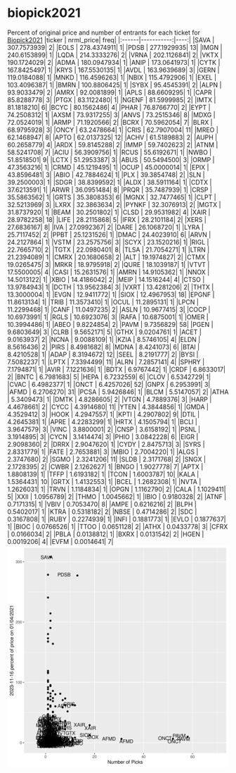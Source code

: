 # biopick2021
Percent of original price and number of entrants for each ticket for [Biopick2021](https://twitter.com/hashtag/Biopick2021)
|ticker |  nrml_price| freq|
|:------|-----------:|----:|
|SAVA   | 307.7573939|    2|
|EOLS   | 278.4374911|    1|
|PDSB   | 277.1929935|   13|
|IMGN   | 240.6153899|    1|
|LQDA   | 214.3333276|    2|
|VRNA   | 202.1126841|    2|
|VKTX   | 190.1724029|    2|
|ADMA   | 180.0947934|    1|
|ANIP   | 173.0641973|    1|
|CYTK   | 167.8425497|    1|
|KRYS   | 167.5530135|    1|
|AVDL   | 163.9639689|    3|
|GERN   | 119.0184088|    1|
|MNKD   | 116.4596263|    1|
|NBIX   | 115.4792906|    1|
|EXEL   | 103.4096387|    1|
|BMRN   | 100.8806425|    1|
|SYBX   |  95.4545391|    2|
|ALPN   |  93.9033479|    2|
|AMRX   |  92.0081899|    1|
|APLS   |  88.6609295|    1|
|CAPR   |  85.8288778|    3|
|PTGX   |  83.1122480|    1|
|NGENF  |  81.5999985|    2|
|IMTX   |  81.1818210|    6|
|BCYC   |  80.1562486|    4|
|PHAR   |  76.8766770|    2|
|EYPT   |  74.2508312|    1|
|AXSM   |  73.9317255|    3|
|ANVS   |  73.2515346|    8|
|MDXG   |  72.0524019|    1|
|ARMP   |  71.1920566|    2|
|BCRX   |  70.5962054|    7|
|BLRX   |  68.9795928|    3|
|ONCY   |  63.2478664|    1|
|CRIS   |  62.7907004|   11|
|MREO   |  62.1468947|    8|
|APTO   |  62.0137325|   12|
|ACHV   |  61.5189883|    2|
|AUPH   |  60.2658779|    4|
|ARDX   |  59.8145288|    2|
|IMMP   |  59.7402623|    2|
|ATNM   |  58.5241708|    7|
|ACIU   |  56.3909756|    1|
|RCUS   |  55.6192671|    1|
|NWBO   |  51.8518501|    9|
|LCTX   |  51.2953387|    3|
|ABUS   |  50.5494500|    3|
|ORMP   |  47.3563216|    1|
|CRMD   |  45.1219495|    1|
|OCUP   |  45.0000014|    1|
|EPIX   |  43.8596481|    3|
|ABIO   |  42.7884624|    1|
|PLX    |  39.3854748|    2|
|SLN    |  39.2500003|    1|
|SDGR   |  38.8399592|    1|
|ALDX   |  38.5911164|    1|
|CDTX   |  37.6213591|    1|
|ARWR   |  36.0951484|    8|
|PRQR   |  35.7487939|    1|
|CRSP   |  35.5863562|    1|
|GRTS   |  35.3808353|    6|
|MGNX   |  32.7477465|    1|
|CLPT   |  32.5213969|    3|
|LXRX   |  32.3863634|    2|
|PYNKF  |  32.3076913|    2|
|MGTX   |  31.8737920|    1|
|BEAM   |  30.2501802|    1|
|CLSD   |  29.9531982|    4|
|XAIR   |  28.9782258|   18|
|LIFE   |  28.2115868|    5|
|IFRX   |  28.2101184|    2|
|XERS   |  27.6836167|    8|
|IVA    |  27.0992367|    2|
|DARE   |  26.1068720|    1|
|LYRA   |  25.7117452|    2|
|PPBT   |  25.1231526|    1|
|DMAC   |  24.4023910|    6|
|ARVN   |  24.2127864|    1|
|VSTM   |  23.2575756|    3|
|SCYX   |  23.1520216|    1|
|RIGL   |  22.7665710|    2|
|TGTX   |  22.0980401|    8|
|TLSA   |  21.7054271|    1|
|LTRN   |  21.2394089|    1|
|CMRX   |  20.1680658|    2|
|ALT    |  19.1974827|    2|
|CTMX   |  19.0265475|    3|
|MRKR   |  18.9795918|    2|
|QURE   |  18.1039187|    1|
|VTVT   |  17.5500005|    4|
|CASI   |  15.2631576|    1|
|AMRN   |  14.9105362|    1|
|NNOX   |  14.5013122|    1|
|XBIO   |  14.4186042|    2|
|MEIP   |  14.1516244|    4|
|CTSO   |  13.9784943|    1|
|DCTH   |  13.9562384|    3|
|VXRT   |  13.4281206|    2|
|THTX   |  13.3000004|    1|
|EVGN   |  12.9411772|    1|
|SIOX   |  12.4967953|   18|
|EPGNF  |  11.8613134|    1|
|TRIB   |  11.3573410|    1|
|OCUL   |  11.2895131|    1|
|LPCN   |  11.2299468|    1|
|CANF   |  11.0497235|    2|
|ASLN   |  10.9677415|    3|
|COCP   |  10.6973991|    1|
|RGLS   |  10.6923076|    3|
|RAFA   |  10.6875001|    1|
|OMER   |  10.3994486|    1|
|ABEO   |   9.8224854|    2|
|PAVM   |   9.7356829|   58|
|PGEN   |   9.6803649|    3|
|CLRB   |   9.5652171|    5|
|GTHX   |   9.0204761|    1|
|ACET   |   9.0163937|    2|
|NCNA   |   9.0088109|    1|
|KZIA   |   8.5746105|    4|
|ELDN   |   8.5616436|    2|
|PIRS   |   8.4981682|    8|
|MDNA   |   8.4241073|    6|
|BTAI   |   8.4210528|    1|
|ADAP   |   8.3194672|   12|
|SEEL   |   8.2191777|    2|
|BYSI   |   7.5082237|    1|
|LPTX   |   7.3394499|   11|
|ALRN   |   7.2857141|    4|
|SPHRY  |   7.1794871|    1|
|AVIR   |   7.1221636|    1|
|BDTX   |   6.9767442|    1|
|CRDF   |   6.8633017|    2|
|BNTC   |   6.7981683|    5|
|HEPA   |   6.7232559|    6|
|CLOV   |   6.5342729|    1|
|CVAC   |   6.4982377|    1|
|ONCT   |   6.4257026|   52|
|GNPX   |   6.2953991|    3|
|AFMD   |   6.2706270|   31|
|PCSA   |   5.9426846|    1|
|BLCM   |   5.5147057|    2|
|ATHA   |   5.3409473|    1|
|DMTK   |   4.8286605|    2|
|VTGN   |   4.7889376|    3|
|HARP   |   4.4678661|    2|
|CYCC   |   4.3914680|   11|
|YTEN   |   4.3844856|    1|
|GMDA   |   4.3529412|    3|
|HOOK   |   4.2947557|    1|
|KPTI   |   4.2907802|    9|
|DTIL   |   4.2645381|    1|
|APRE   |   4.2283299|    1|
|HRTX   |   4.1505794|    1|
|BCLI   |   3.9647579|    3|
|VINC   |   3.8800001|    2|
|CNSP   |   3.6158192|    1|
|PSNL   |   3.1914895|    3|
|CYCN   |   3.1414474|    3|
|PHIO   |   3.0842228|    6|
|EIGR   |   2.9098360|    2|
|DRRX   |   2.9047620|    1|
|CYDY   |   2.8475713|    3|
|SYRS   |   2.8331779|    1|
|FATE   |   2.7653881|    3|
|MBIO   |   2.7004220|    1|
|ALGS   |   2.3747680|    2|
|SGMO   |   2.3241206|   11|
|SLDB   |   2.3171768|    2|
|SNGX   |   2.1728395|    2|
|CWBR   |   2.1262627|    1|
|BNGO   |   1.9027778|    7|
|APTX   |   1.8808139|    1|
|TFFP   |   1.6193182|    1|
|TCON   |   1.6003787|   10|
|KALA   |   1.5364431|   10|
|GRTX   |   1.4132553|    1|
|BCEL   |   1.2682308|    1|
|NVTA   |   1.2626031|    1|
|TRVN   |   1.1184834|    1|
|OPGN   |   1.1162790|    2|
|CALA   |   1.1029411|    5|
|XXII   |   1.0956789|    2|
|THMO   |   1.0045662|    1|
|IBIO   |   0.9180328|    2|
|ATNF   |   0.7171315|    1|
|VBIV   |   0.7053470|    8|
|AMPE   |   0.6216216|    2|
|BLPH   |   0.5402017|    1|
|KTRA   |   0.5318182|    2|
|NBSE   |   0.4714286|    2|
|SDC    |   0.3167808|    1|
|RUBY   |   0.2274939|    1|
|INFI   |   0.1881773|    1|
|EVLO   |   0.1877637|    1|
|BIOC   |   0.0766526|    1|
|TTOO   |   0.0651128|    2|
|ATHX   |   0.0433778|    3|
|CFRX   |   0.0166034|    2|
|PBLA   |   0.0138812|    1|
|BXRX   |   0.0131542|    2|
|HGEN   |   0.0019206|    4|
|EVFM   |   0.0014641|    7|
![retvspicks](biopicks.png?raw=true)
